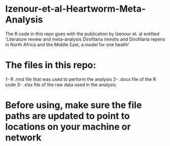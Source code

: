 # Izenour-et-al-Heartworm-Meta-Analysis
The R code in this repo goes with the publication by Izenour et. al entitled 'Literature review and meta-analysis Dirofilaria immitis and Dirofilaria repens 
in North Africa and the Middle East, a model for one health'

# The files in this repo:
1- R .rmd file that was used to perform the analysis
2- .docx file of the R code
3- .xlsx file of the raw data used in the analysis
# Before using, make sure the file paths are updated to point to locations on your machine or network
